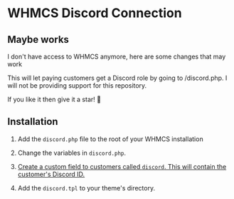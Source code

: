 # WHMCS Discord Connection

## Maybe works
I don't have access to WHMCS anymore, here are some changes that may work

This will let paying customers get a Discord role by going to /discord.php.
I will not be providing support for this repository.

If you like it then give it a star! 🌟

## Installation
1. Add the `discord.php` file to the root of your WHMCS installation

2. Change the variables in `discord.php`.

3. [Create a custom field to customers called `discord`. This will contain the customer's Discord ID.](https://docs.whmcs.com/Custom_Client_Fields)

4. Add the `discord.tpl` to your theme's directory.
